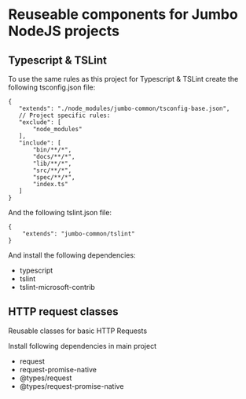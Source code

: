 # Reuseable components for Jumbo NodeJS projects

## Typescript & TSLint

To use the same rules as this project for Typescript & TSLint create the following tsconfig.json file:
```
{
   "extends": "./node_modules/jumbo-common/tsconfig-base.json",
   // Project specific rules:
   "exclude": [
       "node_modules"
   ],
   "include": [
       "bin/**/*",
       "docs/**/*",
       "lib/**/*",
       "src/**/*",
       "spec/**/*",
       "index.ts"
   ]
}
```
And the following tslint.json file:
```
{
    "extends": "jumbo-common/tslint"
}
```

And install the following dependencies:
* typescript
* tslint
* tslint-microsoft-contrib

## HTTP request classes
Reusable classes for basic HTTP Requests

Install following dependencies in main project
* request
* request-promise-native
* @types/request
* @types/request-promise-native
